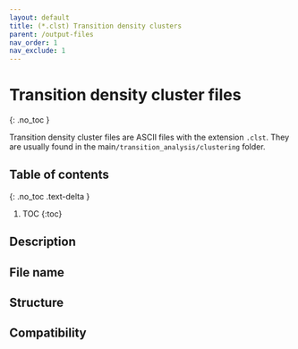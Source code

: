 ```yaml
---
layout: default
title: (*.clst) Transition density clusters
parent: /output-files
nav_order: 1
nav_exclude: 1
---
```



# Transition density cluster files
{: .no_toc }

Transition density cluster files are ASCII files with the extension `.clst`. They are usually found in the main`/transition_analysis/clustering` folder.

## Table of contents
{: .no_toc .text-delta }

1. TOC
{:toc}

## Description

## File name

## Structure

## Compatibility
